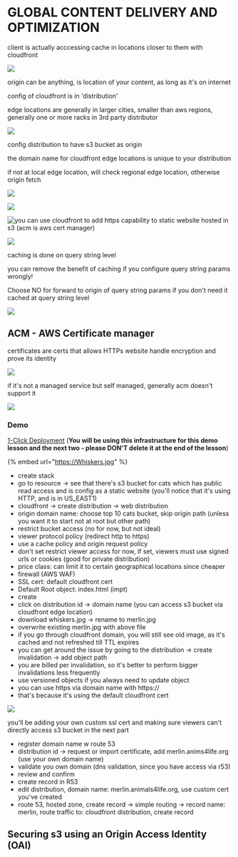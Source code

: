 # GLOBAL CONTENT DELIVERY AND OPTIMIZATION

client is actually acccessing cache in locations closer to them with cloudfront

![](../../../.gitbook/assets/screenshot-2021-07-30-at-11.28.28-pm.png)

origin can be anything, is location of your content, as long as it's on internet

config of cloudfront is in 'distribution'

edge locations are generally in larger cities, smaller than aws regions, generally one or more racks in 3rd party distributor

![](../../../.gitbook/assets/screenshot-2021-07-30-at-11.33.05-pm.png)

config distribution to have s3 bucket as origin

the domain name for cloudfront edge locations is unique to your distribution

if not at local edge location, will check regional edge location, otherwise origin fetch

![](../../../.gitbook/assets/screenshot-2021-07-30-at-11.37.14-pm.png)

![](../../../.gitbook/assets/screenshot-2021-07-30-at-11.37.40-pm.png)

![you can use cloudfront to add https capability to static website hosted in s3 \(acm is aws cert manager\)  ](../../../.gitbook/assets/screenshot-2021-07-30-at-11.38.27-pm.png)

![](../../../.gitbook/assets/screenshot-2021-07-30-at-11.39.44-pm.png)

caching is done on query string level

you can remove the benefit of caching if you configure query string params wrongly!

Choose NO for forward to origin of query string params if you don't need it cached at query string level

![](../../../.gitbook/assets/screenshot-2021-07-30-at-11.43.57-pm.png)

## ACM - AWS Certificate manager

certificates are certs that allows HTTPs website handle encryption and prove its identity

![](../../../.gitbook/assets/screenshot-2021-07-30-at-11.58.52-pm.png)

if it's not a managed service but self managed, generally acm doesn't support it

![](../../../.gitbook/assets/screenshot-2021-07-31-at-4.19.16-pm.png)

### Demo

[1-Click Deployment](https://console.aws.amazon.com/cloudformation/home?region=us-east-1#/stacks/create/review?templateURL=https://learn-cantrill-labs.s3.amazonaws.com/awscoursedemos/0026-aws-associate-cdn-cloudfront-and-s3/top10catsbucket.yaml&stackName=CFANDS3) \(**You will be using this infrastructure for this demo lesson and the next two - please DON'T delete it at the end of the lesson**\)

{% embed url="https://Whiskers.jpg" %}

* create stack
* go to resource -&gt; see that there's s3 bucket for cats which has public read access and is config as a static website \(you'll notice that it's using HTTP, and is in US\_EAST1\)
* cloudfront -&gt; create distribution -&gt; web distribution
* origin domain name: choose top 10 cats bucket, skip origin path \(unless you want it to start not at root but other path\)
* restrict bucket access \(no for now, but not ideal\)
* viewer protocol policy \(redirect http to https\)
* use a cache policy and origin request policy
* don't set restrict viewer access for now, if set, viewers must use signed urls or cookies \(good for private distribution\)
* price class: can limit it to certain geographical locations since cheaper
* firewall \(AWS WAF\)
* SSL cert: default cloudfront cert
* Default Root object: index.html \(impt\)
* create
* click on distribution id -&gt; domain name \(you can access s3 bucket via cloudfront edge location\)
* download whiskers.jpg -&gt; rename to merlin.jpg
* overwrite existing merlin.jpg with above file
* if you go through cloudfront domain, you will still see old image, as it's cached and not refreshed till TTL expires
* you can get around the issue by going to the distribution -&gt; create invalidation -&gt; add object path 
* you are billed per invalidation, so it's better to perform bigger invalidations less frequently
* use versioned objects if you always need to update object
* you can use https via domain name with https://
* that's because it's using the default cloudfront cert

![](../../../.gitbook/assets/screenshot-2021-07-31-at-4.41.19-pm.png)

you'll be adding your own custom ssl cert and making sure viewers can't directly access s3 bucket in the next part

* register domain name w route 53
* distribution id -&gt; request or import certificate, add merlin.anims4life.org \(use your own domain name\)
* validate you own domain \(dns validation, since you have access via r53\)
* review and confirm
* create record in R53
* edit distribution, domain name: merlin.animals4life.org, use custom cert you've created
* route 53, hosted zone, create record -&gt; simple routing -&gt; record name: merlin, route traffic to: cloudfront distribution, create record

## Securing s3 using an Origin Access Identity \(OAI\)



